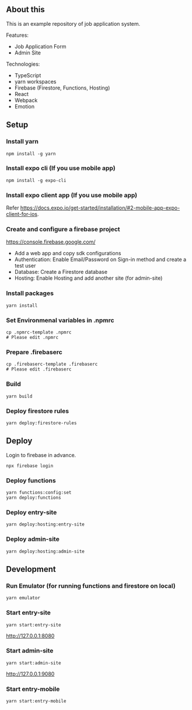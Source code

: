 
## About this

This is an example repository of job application system.

Features:
- Job Application Form
- Admin Site


Technologies:
- TypeScript
- yarn workspaces
- Firebase (Firestore, Functions, Hosting)
- React
- Webpack
- Emotion


## Setup

### Install yarn

```
npm install -g yarn
```

### Install expo cli (If you use mobile app)

```
npm install -g expo-cli
```

### Install expo client app (If you use mobile app)

Refer https://docs.expo.io/get-started/installation/#2-mobile-app-expo-client-for-ios.


### Create and configure a firebase project

https://console.firebase.google.com/

- Add a web app and copy sdk configurations
- Authentication: Enable Email/Password on Sign-in method and create a test user
- Database: Create a Firestore database
- Hosting: Enable Hosting and add another site (for admin-site)

### Install packages

```
yarn install
```

### Set Environmenal variables in .npmrc

```
cp .npmrc-template .npmrc
# Please edit .npmrc
```

### Prepare .firebaserc

```
cp .firebaserc-template .firebaserc
# Please edit .firebaserc
```


### Build

```
yarn build
```

### Deploy firestore rules


```
yarn deploy:firestore-rules
```

## Deploy


Login to firebase in advance.

```
npx firebase login
```

### Deploy functions

```
yarn functions:config:set
yarn deploy:functions
```

### Deploy entry-site

```
yarn deploy:hosting:entry-site
```

### Deploy admin-site

```
yarn deploy:hosting:admin-site
```



## Development

### Run Emulator (for running functions and firestore on local)

```
yarn emulator
```

### Start entry-site

```
yarn start:entry-site
```

http://127.0.0.1:8080

### Start admin-site

```
yarn start:admin-site
```

http://127.0.0.1:9080

### Start entry-mobile


```
yarn start:entry-mobile
```


